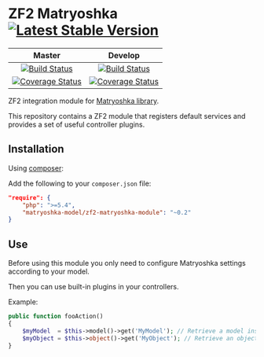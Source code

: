 ZF2 Matryoshka [![Latest Stable Version](https://poser.pugx.org/matryoshka-model/zf2-matryoshka-module/v/stable.png)](https://packagist.org/packages/matryoshka-model/zf2-matryoshka-module)
=======================

| Master  | Develop |
|:-------------:|:-------------:|
| [![Build Status](https://secure.travis-ci.org/matryoshka-model/zf2-matryoshka-module.svg?branch=master)](https://travis-ci.org/matryoshka-model/zf2-matryoshka-module)  | [![Build Status](https://secure.travis-ci.org/matryoshka-model/zf2-matryoshka-module.svg?branch=develop)](https://travis-ci.org/matryoshka-model/zf2-matryoshka-module)  |
| [![Coverage Status](https://coveralls.io/repos/matryoshka-model/zf2-matryoshka-module/badge.png?branch=master)](https://coveralls.io/r/matryoshka-model/zf2-matryoshka-module)  | [![Coverage Status](https://coveralls.io/repos/matryoshka-model/zf2-matryoshka-module/badge.png?branch=develop)](https://coveralls.io/r/matryoshka-model/zf2-matryoshka-module)  |


ZF2 integration module for [Matryoshka library](https://github.com/matryoshka-model/matryoshka).

This repository contains a ZF2 module that registers default services and provides a set of useful controller plugins.

Installation
---

Using [composer](http://getcomposer.org/):

Add the following to your `composer.json` file:

```json
"require": {
    "php": ">=5.4",
    "matryoshka-model/zf2-matryoshka-module": "~0.2"
}
```

Use
---

Before using this module you only need to configure Matryoshka settings according to your model.

Then you can use built-in plugins in your controllers.

Example:

```php
public function fooAction()
{
	$myModel  = $this->model()->get('MyModel'); // Retrieve a model instance through the ModelManager
	$myObject = $this->object()->get('MyObject'); // Retrieve an object instance through the ModelManager
}
```
